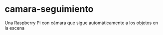 # camara-seguimiento
Una Raspberry Pi con cámara que sigue automáticamente a los objetos en la escena
